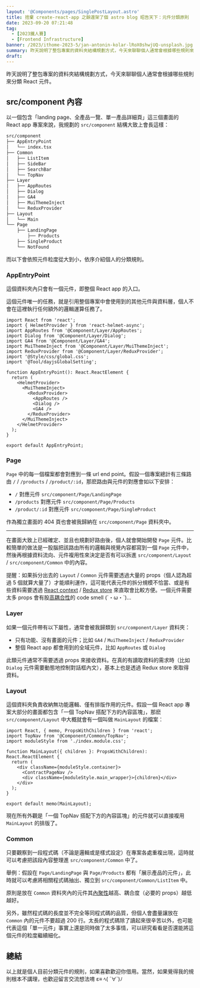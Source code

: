 ```yaml
---
layout: '@Components/pages/SinglePostLayout.astro'
title: 捨棄 create-react-app 之餘還架了個 astro blog 昭告天下：元件分類原則
date: 2023-09-20 07:21:48
tag:
  - [2023鐵人賽]
  - [Frontend Infrastructure]
banner: /2023/ithome-2023-5/jan-antonin-kolar-lRoX0shwjUQ-unsplash.jpg
summary: 昨天說明了整包專案的資料夾結構規劃方式，今天來聊聊個人通常會根據哪些規則來分類 React 元件。
draft:
---
```


昨天說明了整包專案的資料夾結構規劃方式，今天來聊聊個人通常會根據哪些規則來分類 React 元件。

## src/component 內容

以一個包含「landing page、全產品一覽、單一產品詳細頁」這三個畫面的 React app 專案來說，我規劃的 `src/component` 結構大致上會長這樣：

```bash
src/component
├── AppEntryPoint
│   └── index.tsx
├── Common
│   ├── ListItem
│   ├── SideBar
│   ├── SearchBar
│   └── TopNav
├── Layer
│   ├── AppRoutes
│   ├── Dialog
│   ├── GA4
│   ├── MuiThemeInject
│   └── ReduxProvider
├── Layout
│   └── Main
└── Page
    ├── LandingPage
		├── Products
    ├── SingleProduct
    └── NotFound
```

而以下會依照元件粒度從大到小，依序介紹個人的分類規則。

### AppEntryPoint

這個資料夾內只會有一個元件，即整個 React app 的入口。

這個元件唯一的任務，就是引用整個專案中會使用到的其他元件與資料層，個人不會在這裡執行任何額外的邏輯運算任務了。

```tsx
import React from 'react';
import { HelmetProvider } from 'react-helmet-async';
import AppRoutes from '@Component/Layer/AppRoutes';
import Dialog from '@Component/Layer/Dialog';
import GA4 from '@Component/Layer/GA4';
import MuiThemeInject from '@Component/Layer/MuiThemeInject';
import ReduxProvider from '@Component/Layer/ReduxProvider';
import '@Style/css/global.css';
import '@Tool/dayjsGlobalSetting';

function AppEntryPoint(): React.ReactElement {
  return (
    <HelmetProvider>
      <MuiThemeInject>
        <ReduxProvider>
          <AppRoutes />
          <Dialog />
          <GA4 />
        </ReduxProvider>
      </MuiThemeInject>
    </HelmetProvider>
  );
}

export default AppEntryPoint;
```

### Page

`Page` 中的每一個檔案都會對應到一條 url end point。假設一個專案總計有三條路由 `/` / `/products` / `/product/:id`，那麽路由與元件的對應會如以下安排：

- `/` 對應元件 `src/component/Page/LandingPage`
- `/products` 對應元件 `src/component/Page/Products`
- `/product/:id` 對應元件 `src/component/Page/SingleProduct`

作為獨立畫面的 404 頁也會被我歸納在 `src/component/Page` 資料夾中。

---

在畫面大致上已經確定、並且也規劃好路由後，個人就會開始開發 `Page` 元件。比較簡單的做法是一股腦把該路由所有的邏輯與視覺內容都寫到一個 `Page` 元件中，然後再根據資料流向、元件複用性來決定是否有可以拆進 `src/component/Layout` / `src/component/Common` 中的內容。

提醒：如果拆分出去的 `Layout` / `Common` 元件需要透過大量的 props（個人認為超過 5 個就算大量了）才能順利運作，這可能代表元件的拆分規模不恰當、或是有些資料需要透過 [React context](https://react.dev/reference/react/useContext) / [Redux store](https://redux.js.org/api/store) 來直取會比較方便。一個元件需要太多 props 會有股[高耦合性](<https://zh.wikipedia.org/zh-tw/%E8%80%A6%E5%90%88%E6%80%A7_(%E8%A8%88%E7%AE%97%E6%A9%9F%E7%A7%91%E5%AD%B8)>)的 code smell (´・ω・`)...

### Layer

如果一個元件帶有以下屬性，通常會被我歸類到 `src/component/Layer` 資料夾：

- 只有功能、沒有畫面的元件；比如 `GA4` / `MuiThemeInject` / `ReduxProvider`
- 整個 React app 都會用到的全域元件，比如 `AppRoutes` 或 `Dialog`

此類元件通常不需要透過 props 來接收資料。在真的有讀取資料的需求時（比如 `Dialog` 元件需要動態地控制對話框內文），基本上也是透過 Redux store 來取得資料。

### Layout

這個資料夾負責收納無功能邏輯、僅有排版作用的元件。假設一個 React app 專案大部分的畫面都包含「一個 TopNav 搭配下方的內容區塊」，那麽 `src/component/Layout` 中大概就會有一個叫做 `MainLayout` 的檔案：

```tsx
import React, { memo, PropsWithChildren } from 'react';
import TopNav from '@Component/Common/TopNav';
import moduleStyle from './index.module.css';

function MainLayout({ children }: PropsWithChildren): React.ReactElement {
  return (
    <div className={moduleStyle.container}>
      <ContractPageNav />
      <div className={moduleStyle.main_wrapper}>{children}</div>
    </div>
  );
}

export default memo(MainLayout);
```

現在所有外觀是「一個 TopNav 搭配下方的內容區塊」的元件就可以直接複用 `MainLayout` 的排版了。

### Common

只要觀察到一段程式碼（不論是邏輯或是樣式設定）在專案各處重複出現，這時就可以考慮把該段內容整理進 `src/component/Common` 中了。

舉例：假設在 `Page/LandingPage` 與 `Page/Products` 都有「展示產品的元件」，此時就可以考慮將相關程式碼抽出、獨立到 `src/component/Common/ListItem` 中。

原則是放在 `Common` 資料夾內的元件其[內聚性](https://zh.wikipedia.org/zh-tw/%E5%85%A7%E8%81%9A%E6%80%A7)越高、耦合度（必要的 props）越低越好。

另外，雖然程式碼的長度並不完全等同程式碼的品質，但個人會盡量讓放在 `Common` 內的元件不要超過 200 行。太長的程式碼除了讀起來很辛苦以外，也可能代表這個「單一元件」事實上還是同時做了太多事情，可以研究看看是否還能將這個元件的粒度繼續細化。

## 總結

以上就是個人目前分類元件的規則，如果喜歡歡迎你借用。當然，如果覺得我的規則根本不講理，也歡迎留言交流想法唷 ε≡ ﾍ( ´∀`)ﾉ
